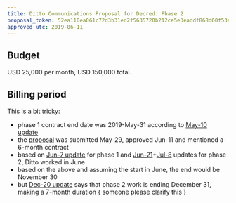 ```yaml
---
title: Ditto Communications Proposal for Decred: Phase 2
proposal_token: 52ea110ea061c72d3b31ed2f5635720b212ce5e3eaddf868d60f53a3d18b8c04
approved_utc: 2019-06-11
---
```


## Budget

USD 25,000 per month, USD 150,000 total.

## Billing period

This is a bit tricky:

- phase 1 contract end date was 2019-May-31 according to [May-10 update](../27f8717/updates/20190510.md)
- the [proposal](https://proposals.decred.org/proposals/52ea110) was submitted May-29, approved Jun-11 and mentioned a 6-month contract
- based on [Jun-7 update](../27f8717/updates/20190607.md) for phase 1 and [Jun-21](updates/20190621.md)+[Jul-8](updates/20190708.md) updates for phase 2, Ditto worked in June
- based on the above and assuming the start in June, the end would be November 30
- but [Dec-20 update](updates/20191220.md) says that phase 2 work is ending December 31, making a 7-month duration { someone please clarify this }
